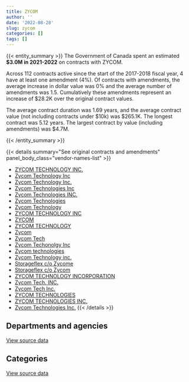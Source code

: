```yaml
---
title: ZYCOM
author: ''
date: '2022-08-28'
slug: zycom
categories: []
tags: []
---
```


<script src="/rmarkdown-libs/htmlwidgets/htmlwidgets.js"></script>
<link href="/rmarkdown-libs/datatables-css/datatables-crosstalk.css" rel="stylesheet" />
<script src="/rmarkdown-libs/datatables-binding/datatables.js"></script>
<script src="/rmarkdown-libs/jquery/jquery-3.6.0.min.js"></script>
<link href="/rmarkdown-libs/dt-core-bootstrap/css/dataTables.bootstrap.min.css" rel="stylesheet" />
<link href="/rmarkdown-libs/dt-core-bootstrap/css/dataTables.bootstrap.extra.css" rel="stylesheet" />
<script src="/rmarkdown-libs/dt-core-bootstrap/js/jquery.dataTables.min.js"></script>
<script src="/rmarkdown-libs/dt-core-bootstrap/js/dataTables.bootstrap.min.js"></script>
<link href="/rmarkdown-libs/crosstalk/css/crosstalk.min.css" rel="stylesheet" />
<script src="/rmarkdown-libs/crosstalk/js/crosstalk.min.js"></script>
<script src="/rmarkdown-libs/htmlwidgets/htmlwidgets.js"></script>
<link href="/rmarkdown-libs/datatables-css/datatables-crosstalk.css" rel="stylesheet" />
<script src="/rmarkdown-libs/datatables-binding/datatables.js"></script>
<script src="/rmarkdown-libs/jquery/jquery-3.6.0.min.js"></script>
<link href="/rmarkdown-libs/dt-core-bootstrap/css/dataTables.bootstrap.min.css" rel="stylesheet" />
<link href="/rmarkdown-libs/dt-core-bootstrap/css/dataTables.bootstrap.extra.css" rel="stylesheet" />
<script src="/rmarkdown-libs/dt-core-bootstrap/js/jquery.dataTables.min.js"></script>
<script src="/rmarkdown-libs/dt-core-bootstrap/js/dataTables.bootstrap.min.js"></script>
<link href="/rmarkdown-libs/crosstalk/css/crosstalk.min.css" rel="stylesheet" />
<script src="/rmarkdown-libs/crosstalk/js/crosstalk.min.js"></script>

{{< entity_summary >}}
The Government of Canada spent an estimated **\$3.0M in 2021-2022** on contracts with ZYCOM.

Across 112 contracts active since the start of the 2017-2018 fiscal year, 4 have at least one amendment (4%). Of contracts with amendments, the average increase in dollar value was 0% and the average number of amendments was 1.5. Cumulatively these amendments represent an increase of \$28.2K over the original contract values.

The average contract duration was 1.69 years, and the average contract value (not including contracts under \$10k) was \$265.1K. The longest contract was 5.12 years. The largest contract by value (including amendments) was \$4.7M.

{{< /entity_summary >}}

{{< details summary="See original contracts and amendments" panel_body_class="vendor-names-list" >}}
- [ZYCOM TECHNOLOGY INC.](https://search.open.canada.ca/en/ct/?sort=contract_value_f%20desc&page=1&search_text=%22ZYCOM%20TECHNOLOGY%20INC.%22)
- [Zycom Technology Inc](https://search.open.canada.ca/en/ct/?sort=contract_value_f%20desc&page=1&search_text=%22Zycom%20Technology%20Inc%22)
- [Zycom Technology Inc.](https://search.open.canada.ca/en/ct/?sort=contract_value_f%20desc&page=1&search_text=%22Zycom%20Technology%20Inc.%22)
- [Zycom Technologies Inc](https://search.open.canada.ca/en/ct/?sort=contract_value_f%20desc&page=1&search_text=%22Zycom%20Technologies%20Inc%22)
- [Zycom Technologies INC.](https://search.open.canada.ca/en/ct/?sort=contract_value_f%20desc&page=1&search_text=%22Zycom%20Technologies%20INC.%22)
- [Zycom Technologies](https://search.open.canada.ca/en/ct/?sort=contract_value_f%20desc&page=1&search_text=%22Zycom%20Technologies%22)
- [Zycom Technology](https://search.open.canada.ca/en/ct/?sort=contract_value_f%20desc&page=1&search_text=%22Zycom%20Technology%22)
- [ZYCOM TECHNOLOGY INC](https://search.open.canada.ca/en/ct/?sort=contract_value_f%20desc&page=1&search_text=%22ZYCOM%20TECHNOLOGY%20INC%22)
- [ZYCOM](https://search.open.canada.ca/en/ct/?sort=contract_value_f%20desc&page=1&search_text=%22ZYCOM%22)
- [ZYCOM TECHNOLOGY](https://search.open.canada.ca/en/ct/?sort=contract_value_f%20desc&page=1&search_text=%22ZYCOM%20TECHNOLOGY%22)
- [Zycom](https://search.open.canada.ca/en/ct/?sort=contract_value_f%20desc&page=1&search_text=%22Zycom%22)
- [Zycom Tech](https://search.open.canada.ca/en/ct/?sort=contract_value_f%20desc&page=1&search_text=%22Zycom%20Tech%22)
- [Zycom Techonolgy Inc](https://search.open.canada.ca/en/ct/?sort=contract_value_f%20desc&page=1&search_text=%22Zycom%20Techonolgy%20Inc%22)
- [Zycom technologies](https://search.open.canada.ca/en/ct/?sort=contract_value_f%20desc&page=1&search_text=%22Zycom%20technologies%22)
- [Zycom Technology inc.](https://search.open.canada.ca/en/ct/?sort=contract_value_f%20desc&page=1&search_text=%22Zycom%20Technology%20inc.%22)
- [Storageflex c/o Zycome](https://search.open.canada.ca/en/ct/?sort=contract_value_f%20desc&page=1&search_text=%22Storageflex%20c%2fo%20Zycome%22)
- [Storageflex c/o Zycom](https://search.open.canada.ca/en/ct/?sort=contract_value_f%20desc&page=1&search_text=%22Storageflex%20c%2fo%20Zycom%22)
- [ZYCOM TECHNOLOGY INCORPORATION](https://search.open.canada.ca/en/ct/?sort=contract_value_f%20desc&page=1&search_text=%22ZYCOM%20TECHNOLOGY%20INCORPORATION%22)
- [Zycom Tech. INC.](https://search.open.canada.ca/en/ct/?sort=contract_value_f%20desc&page=1&search_text=%22Zycom%20Tech.%20INC.%22)
- [Zycom Tech Inc.](https://search.open.canada.ca/en/ct/?sort=contract_value_f%20desc&page=1&search_text=%22Zycom%20Tech%20Inc.%22)
- [ZYCOM TECHNOLOGIES](https://search.open.canada.ca/en/ct/?sort=contract_value_f%20desc&page=1&search_text=%22ZYCOM%20TECHNOLOGIES%22)
- [ZYCOM TECHNOLOGIES INC.](https://search.open.canada.ca/en/ct/?sort=contract_value_f%20desc&page=1&search_text=%22ZYCOM%20TECHNOLOGIES%20INC.%22)
- [Zycom Technologies Inc.](https://search.open.canada.ca/en/ct/?sort=contract_value_f%20desc&page=1&search_text=%22Zycom%20Technologies%20Inc.%22)
{{< /details >}}

## Departments and agencies

<div id="htmlwidget-1" style="width:100%;height:auto;" class="datatables html-widget"></div>
<script type="application/json" data-for="htmlwidget-1">{"x":{"style":"bootstrap","filter":"none","vertical":false,"data":[["<a href=\"/departments/chrc-ccdp/\">Canadian Human Rights Commission<\/a>","<a href=\"/departments/cic/\">Immigration, Refugees and Citizenship Canada<\/a>","<a href=\"/departments/cta-otc/\">Canadian Transportation Agency<\/a>","<a href=\"/departments/dnd-mdn/\">National Defence<\/a>","<a href=\"/departments/esdc-edsc/\">Employment and Social Development Canada<\/a>","<a href=\"/departments/mgerc-ceegm/\">Military Grievances External Review Committee<\/a>","<a href=\"/departments/oic-ci/\">Office of the Information Commissioner of Canada<\/a>","<a href=\"/departments/osfi-bsif/\">Office of the Superintendent of Financial Institutions Canada<\/a>","<a href=\"/departments/pco-bcp/\">Privy Council Office<\/a>","<a href=\"/departments/ssc-spc/\">Shared Services Canada<\/a>","<a href=\"/departments/wage/\">Department for Women and Gender Equality<\/a>"],[117169.7,1110.14,133928.89,1501798.48,null,67631.58,6641.46,null,22672.32,1618297.19,192585.21],[null,24284.35,106262.66,3041439.14,35332.64,null,49607.63,null,null,1804588.47,165033.3],[365072.6,null,326879.73,1497867.08,null,4900.44,79687.91,27213.23,null,2229900.91,3750.34],[5977.27,null,143248.95,365534.11,1728.11,13810.83,45860.2,null,null,2410796.71,32839.77]],"container":"<table class=\"table table-striped table-hover row-border order-column display\">\n  <thead>\n    <tr>\n      <th>Department<\/th>\n      <th>2018-2019<\/th>\n      <th>2019-2020<\/th>\n      <th>2020-2021<\/th>\n      <th>2021-2022<\/th>\n    <\/tr>\n  <\/thead>\n<\/table>","options":{"order":[[4,"desc"]],"pageLength":10,"autoWidth":true,"columnDefs":[{"targets":1,"render":"function(data, type, row, meta) {\n    return type !== 'display' ? data : DTWidget.formatCurrency(data, \"$\", 2, 3, \",\", \".\", true, null);\n  }"},{"targets":2,"render":"function(data, type, row, meta) {\n    return type !== 'display' ? data : DTWidget.formatCurrency(data, \"$\", 2, 3, \",\", \".\", true, null);\n  }"},{"targets":3,"render":"function(data, type, row, meta) {\n    return type !== 'display' ? data : DTWidget.formatCurrency(data, \"$\", 2, 3, \",\", \".\", true, null);\n  }"},{"targets":4,"render":"function(data, type, row, meta) {\n    return type !== 'display' ? data : DTWidget.formatCurrency(data, \"$\", 2, 3, \",\", \".\", true, null);\n  }"},{"width":"16%","targets":[1,2,3,4]},{"className":"dt-right","targets":[1,2,3,4]}],"orderClasses":false}},"evals":["options.columnDefs.0.render","options.columnDefs.1.render","options.columnDefs.2.render","options.columnDefs.3.render"],"jsHooks":[]}</script>
<p class="text-right">
<a href="https://github.com/GoC-Spending/contracts-data/tree/main/data/out/vendors/zycom/summary_by_fiscal_year_by_department.csv" class="source-data-link btn btn-link">View source data</a>
</p>

## Categories

<div id="htmlwidget-2" style="width:100%;height:auto;" class="datatables html-widget"></div>
<script type="application/json" data-for="htmlwidget-2">{"x":{"style":"bootstrap","filter":"none","vertical":false,"data":[["<a href=\"/categories/facilities_and_construction/\">Facilities and construction<\/a>","<a href=\"/categories/office_management/\">Office management<\/a>","<a href=\"/categories/defence/\">Defence<\/a>","<a href=\"/categories/professional_services/\">Professional services<\/a>","<a href=\"/categories/information_technology/\">Information technology<\/a>","<a href=\"/categories/industrial_products_and_services/\">Industrial products and services<\/a>"],[null,4376.23,1477059.65,null,2160036.49,20362.6],[null,null,3041439.14,null,2185109.05,null],[null,null,1497867.08,null,3037405.16,null],[23913.63,null,322848.35,18772.13,2654261.84,null]],"container":"<table class=\"table table-striped table-hover row-border order-column display\">\n  <thead>\n    <tr>\n      <th>Category<\/th>\n      <th>2018-2019<\/th>\n      <th>2019-2020<\/th>\n      <th>2020-2021<\/th>\n      <th>2021-2022<\/th>\n    <\/tr>\n  <\/thead>\n<\/table>","options":{"order":[[4,"desc"]],"dom":"t","pageLength":30,"autoWidth":true,"columnDefs":[{"targets":1,"render":"function(data, type, row, meta) {\n    return type !== 'display' ? data : DTWidget.formatCurrency(data, \"$\", 2, 3, \",\", \".\", true, null);\n  }"},{"targets":2,"render":"function(data, type, row, meta) {\n    return type !== 'display' ? data : DTWidget.formatCurrency(data, \"$\", 2, 3, \",\", \".\", true, null);\n  }"},{"targets":3,"render":"function(data, type, row, meta) {\n    return type !== 'display' ? data : DTWidget.formatCurrency(data, \"$\", 2, 3, \",\", \".\", true, null);\n  }"},{"targets":4,"render":"function(data, type, row, meta) {\n    return type !== 'display' ? data : DTWidget.formatCurrency(data, \"$\", 2, 3, \",\", \".\", true, null);\n  }"},{"width":"16%","targets":[1,2,3,4]},{"className":"dt-right","targets":[1,2,3,4]}],"orderClasses":false,"lengthMenu":[10,25,30,50,100]}},"evals":["options.columnDefs.0.render","options.columnDefs.1.render","options.columnDefs.2.render","options.columnDefs.3.render"],"jsHooks":[]}</script>
<p class="text-right">
<a href="https://github.com/GoC-Spending/contracts-data/tree/main/data/out/vendors/zycom/summary_by_fiscal_year_by_category.csv" class="source-data-link btn btn-link">View source data</a>
</p>
